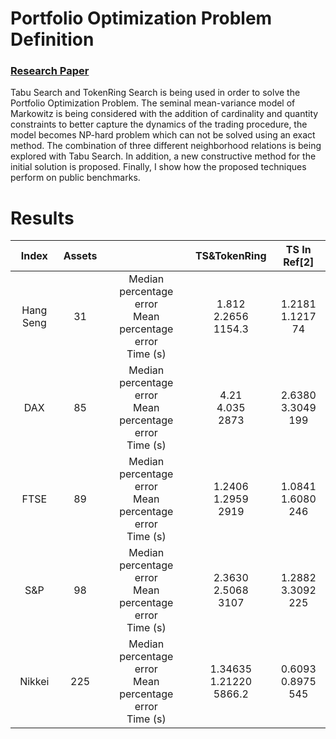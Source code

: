 # Portfolio Optimization Problem Definition
### [Research Paper](https://github.com/taylankabbani/METAHEURISTIC-APPROACH-FOR-POP/blob/master/Description/Progress_Repo.pdf)
 Tabu Search and TokenRing Search is being used in order to solve the Portfolio Optimization Problem. The seminal mean-variance model of Markowitz is being considered with the addition of cardinality and quantity constraints to better capture the dynamics of the trading procedure, the model becomes NP-hard problem which can not be solved using an exact method. The combination of three different neighborhood relations is being explored with Tabu Search. In addition, a new constructive method for the initial solution is proposed. Finally, I show how the proposed techniques perform on public benchmarks.
# Results
|   Index   	| Assets 	|                                                                	|         TS&TokenRing         	|       TS In Ref[2]      	|
|:---------:	|:------:	|:--------------------------------------------------------------:	|:----------------------------:	|:-----------------------:	|
| Hang Seng 	|   31   	|  Median percentage error<br>Mean percentage error<br>Time (s)  	|   1.812<br>2.2656<br>1154.3  	|  1.2181<br>1.1217<br>74 	|
|    DAX    	|   85   	| Median percentage error <br>Mean percentage error <br>Time (s) 	|     4.21<br>4.035<br>2873    	| 2.6380<br>3.3049<br>199 	|
|    FTSE   	|   89   	| Median percentage error <br>Mean percentage error <br>Time (s) 	|   1.2406<br>1.2959<br>2919   	| 1.0841<br>1.6080<br>246 	|
|    S&P    	|   98   	| Median percentage error <br>Mean percentage error <br>Time (s) 	|   2.3630<br>2.5068<br>3107   	| 1.2882<br>3.3092<br>225 	|
|   Nikkei  	|   225  	| Median percentage error <br>Mean percentage error <br>Time (s) 	| 1.34635<br>1.21220<br>5866.2 	| 0.6093<br>0.8975<br>545 	|

